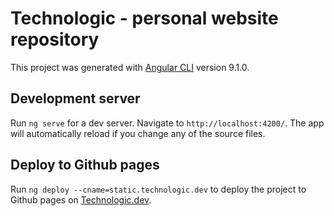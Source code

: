 # Technologic - personal website repository

This project was generated with [Angular CLI](https://github.com/angular/angular-cli) version 9.1.0.

## Development server

Run `ng serve` for a dev server. Navigate to `http://localhost:4200/`. The app will automatically reload if you change any of the source files.

## Deploy to Github pages

Run `ng deploy --cname=static.technologic.dev` to deploy the project to Github pages on [Technologic.dev](http://technologic.dev/).
